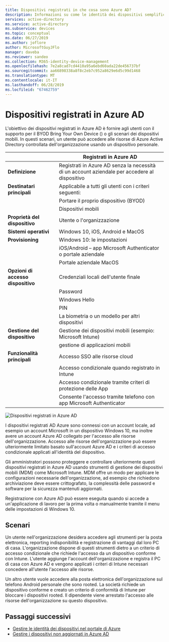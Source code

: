 ```yaml
---
title: Dispositivi registrati in che cosa sono Azure AD?
description: Informazioni su come le identità dei dispositivi semplificano la gestione dei dispositivi che accedono alle risorse nell'ambiente.
services: active-directory
ms.service: active-directory
ms.subservice: devices
ms.topic: conceptual
ms.date: 06/27/2019
ms.author: joflore
author: MicrosoftGuyJFlo
manager: daveba
ms.reviewer: sandeo
ms.collection: M365-identity-device-management
ms.openlocfilehash: 7e2a8cad7cd4410a95a6ebd60ada22de456737bf
ms.sourcegitcommit: aa66898338a8f8c2eb7c952a8629e6d5c99d1468
ms.translationtype: MT
ms.contentlocale: it-IT
ms.lasthandoff: 06/28/2019
ms.locfileid: "67462759"
---
```

# <a name="azure-ad-registered-devices"></a>Dispositivi registrati in Azure AD

L'obiettivo dei dispositivi registrati in Azure AD è fornire agli utenti con il supporto per il BYOD Bring Your Own Device () o gli scenari dei dispositivi mobili. In questi scenari, un utente può accedere alle risorse di Azure Active Directory controllata dell'organizzazione usando un dispositivo personale.

|   | Registrati in Azure AD |
| --- | --- |
| **Definizione** | Registrati in Azure AD senza la necessità di un account aziendale per accedere al dispositivo |
| **Destinatari principali** | Applicabile a tutti gli utenti con i criteri seguenti: |
|   | Portare il proprio dispositivo (BYOD) |
|   | Dispositivi mobili |
| **Proprietà del dispositivo** | Utente o l'organizzazione |
| **Sistemi operativi** | Windows 10, iOS, Android e MacOS |
| **Provisioning** | Windows 10: le impostazioni |
|   | iOS/Android – app Microsoft Authenticator o portale aziendale |
|   | Portale aziendale MacOS |
| **Opzioni di accesso dispositivo** | Credenziali locali dell'utente finale |
|   | Password |
|   | Windows Hello |
|   | PIN |
|   | La biometria o un modello per altri dispositivi |
| **Gestione del dispositivo** | Gestione dei dispositivi mobili (esempio: Microsoft Intune) |
|   | gestione di applicazioni mobili |
| **Funzionalità principali** | Accesso SSO alle risorse cloud |
|   | Accesso condizionale quando registrato in Intune |
|   | Accesso condizionale tramite criteri di protezione delle App |
|   | Consente l'accesso tramite telefono con app Microsoft Authenticator |

![Dispositivi registrati in Azure AD](./media/concept-azure-ad-register/azure-ad-registered-device.png)

I dispositivi registrati AD Azure sono connessi con un account locale, ad esempio un account Microsoft in un dispositivo Windows 10, ma inoltre avere un account Azure AD collegato per l'accesso alle risorse dell'organizzazione. Accesso alle risorse dell'organizzazione può essere ulteriormente limitato basato sull'account Azure AD e i criteri di accesso condizionale applicati all'identità del dispositivo.

Gli amministratori possono proteggere e controllare ulteriormente questi dispositivi registrati in Azure AD usando strumenti di gestione dei dispositivi mobili (MDM) come Microsoft Intune. MDM offre un modo per applicare le configurazioni necessarie dell'organizzazione, ad esempio che richiedono archiviazione deve essere crittografato, la complessità delle password e software per la sicurezza mantenuti aggiornati. 

Registrazione con Azure AD può essere eseguita quando si accede a un'applicazione di lavoro per la prima volta o manualmente tramite il menu delle impostazioni di Windows 10. 

## <a name="scenarios"></a>Scenari

Un utente nell'organizzazione desidera accedere agli strumenti per la posta elettronica, reporting indisponibilità e registrazione di vantaggi dal loro PC di casa. L'organizzazione dispone di questi strumenti dietro a un criterio di accesso condizionale che richiede l'accesso da un dispositivo conforme con Intune. L'utente aggiunge l'account dell'organizzazione e registra il PC di casa con Azure AD e vengono applicati i criteri di Intune necessari concedere all'utente l'accesso alle risorse.

Un altro utente vuole accedere alla posta elettronica dell'organizzazione sul telefono Android personale che sono rooted. La società richiede un dispositivo conforme e creato un criterio di conformità di Intune per bloccare i dispositivi rooted. Il dipendente viene arrestato l'accesso alle risorse dell'organizzazione su questo dispositivo.

## <a name="next-steps"></a>Passaggi successivi

- [Gestire le identità dei dispositivi nel portale di Azure](device-management-azure-portal.md)
- [Gestire i dispositivi non aggiornati in Azure AD](manage-stale-devices.md)
